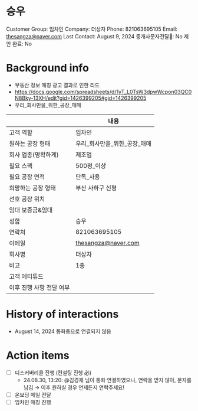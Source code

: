 # 승우

Customer Group: 임차인
Company: 더상자
Phone: 821063695105
Email: thesangza@naver.com
Last Contact: August 9, 2024
중개사문자전달📩: No
제안 완료: No

# Background info

- 부동산 정보 매칭 광고 결과로 인한 리드
- https://docs.google.com/spreadsheets/d/1yT_L0TsW3dpwWcpon03QC0N8Bky-13XH/edit?gid=1426399205#gid=1426399205
- 우리_회사만을_위한_공장_매매

|  | 내용 |
| --- | --- |
| 고객 역할 | 임차인 |
| 원하는 공장 형태 | 우리_회사만을_위한_공장_매매 |
| 회사 업종(명확하게) | 제조업 |
| 필요 스펙 | 500평_이상 |
| 필요 공장 면적 | 단독_사용 |
| 희망하는 공장 형태 | 부산 사하구 신평 |
| 선호 공장 위치 |  |
| 임대 보증금&임대 |  |
| 성함 | 승우 |
| 연락처 | 821063695105 |
| 이메일 | [thesangza@naver.com](mailto:thesangza@naver.com) |
| 회사명 | 더상자 |
| 비고 | 1층 |
| 고객 에티튜드 |  |
| 이후 진행 사항 전달 여부 |  |

# History of interactions

- August 14, 2024 통화중으로 연결되지 않음

# Action items

- [ ]  디스커버리콜 진행 (컨설팅 진행 必)
    - 24.08.30, 13:20: @김경재 님이 통화 연결하였으나, 연락을 받지 않아, 문자를 남김 → 이후 원하실 경우 언제든지 연락주세요!
- [ ]  온보딩 메일 전달
- [ ]  임차인 매칭 진행